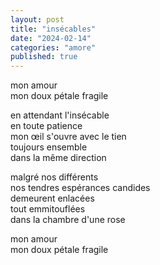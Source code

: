 ```yaml
---
layout: post
title: "insécables"
date: "2024-02-14"
categories: "amore"
published: true
---
```


mon amour  
mon doux pétale fragile  

en attendant l'insécable  
en toute patience  
mon œil s'ouvre avec le tien  
toujours ensemble  
dans la même direction  

malgré nos différents  
nos tendres espérances candides  
demeurent enlacées  
tout emmitouflées  
dans la chambre d'une rose  

mon amour  
mon doux pétale fragile  
